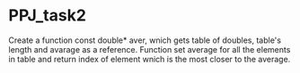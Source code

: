 # PPJ_task2
Create a function const double* aver, wnich gets table of doubles, table's length and avarage as a reference. 
Function set average for all the elements in table and return index of element wnich is the most closer to the average. 
